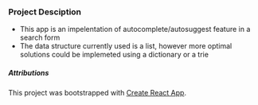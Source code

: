 ### Project Desciption

- This app is an impelentation of autocomplete/autosuggest feature in a search form
- The data structure currently used is a list, however more optimal solutions could be implemeted using a dictionary or a trie

##### Attributions

This project was bootstrapped with [Create React App](https://github.com/facebook/create-react-app).
